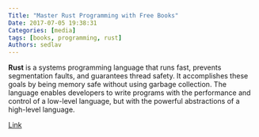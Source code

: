 ```yaml
---
Title: "Master Rust Programming with Free Books"
Date: 2017-07-05 19:38:31
Categories: [media]
tags: [books, programming, rust]
Authors: sedlav
---
```


**Rust** is a systems programming language that runs fast, prevents segmentation faults, and guarantees thread safety. It accomplishes these goals by being memory safe without using garbage collection. The language enables developers to write programs with the performance and control of a low-level language, but with the powerful abstractions of a high-level language.

[Link](https://www.ossblog.org/master-rust-programming-free-books/)
